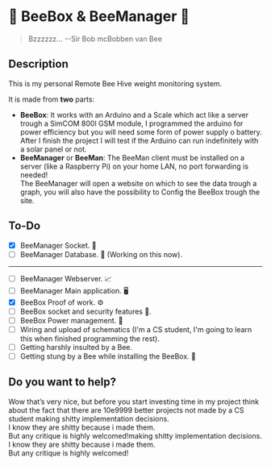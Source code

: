 # :bee: BeeBox & BeeManager :bee:

> Bzzzzzz...   --Sir Bob mcBobben van Bee

## Description

This is my personal Remote Bee Hive weight monitoring system. 

It is made from **two** parts:

- **BeeBox**:
It works with an Arduino and a Scale which act like a server trough a SimCOM 800l GSM module, I programmed the arduino for power efficiency but you will need some form of power supply o battery.\
After I finish the project I will test if the Arduino can run indefinitely with a solar panel or not.
- **BeeManager** or **BeeMan**:
The BeeMan client must be installed on a server (like a Raspberry Pi) on your home LAN, no port forwarding is needed!\
The BeeManager will open a website on which to see the data trough a graph, you will also have the possibility to Config the BeeBox trough the site.

## To-Do

* [x] BeeManager Socket. :satellite:
* [ ] BeeManager Database. :open_file_folder: (Working on this now).
------------------------------------------------------------------------
* [ ] BeeManager Webserver. :chart_with_upwards_trend:
* [ ] BeeManager Main application. :desktop_computer:<br/>
* [x] BeeBox Proof of work. :gear:
* [ ] BeeBox socket and security features :satellite:.
* [ ] BeeBox Power management. :battery:
* [ ] Wiring and upload of schematics (I'm a CS student, I'm going to learn this when finished programming the rest).<br/>
* [ ] Getting harshly insulted by a Bee. 
* [ ] Getting stung by a Bee while installing the BeeBox. :bee:

## Do you want to help?

Wow that’s very nice, but before you start investing time in my project think about the fact that there are 10e9999 better projects not made by a CS student making shitty implementation decisions.\
I know they are shitty because i made them.\
But any critique is highly welcomed!making shitty implementation decisions.\
I know they are shitty because i made them.\
But any critique is highly welcomed!